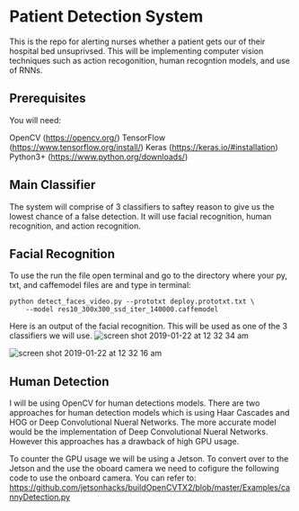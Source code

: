 # Patient Detection System

This is the repo for alerting nurses whether a patient gets our of their hospital bed unsuprivsed. This will be implementing computer vision techniques such as action recogonition, human recogntion models, and use of RNNs.


## Prerequisites

You will need:

OpenCV (https://opencv.org/)
TensorFlow (https://www.tensorflow.org/install/)
Keras (https://keras.io/#installation)
Python3+ (https://www.python.org/downloads/)

## Main Classifier
The system will comprise of 3 classifiers to saftey reason to give us the lowest chance of a false detection. It will use facial recognition, human recognition, and action recognition.

## Facial Recognition

To use the run the file open terminal and go to the directory where your py, txt, and caffemodel files are and type in terminal:
```
python detect_faces_video.py --prototxt deploy.prototxt.txt \
	--model res10_300x300_ssd_iter_140000.caffemodel
```
Here is an output of the facial recognition. This will be used as one of the 3 classifiers we will use.
![screen shot 2019-01-22 at 12 32 34 am](https://user-images.githubusercontent.com/39922134/51514362-5d314a00-1ddd-11e9-8f04-21efe5d879e9.png)

![screen shot 2019-01-22 at 12 32 16 am](https://user-images.githubusercontent.com/39922134/51514379-6de1c000-1ddd-11e9-8904-ebfcf92cf443.png)

## Human Detection
I will be using OpenCV for human detections models. There are two approaches for human detection models which is using Haar Cascades and HOG or Deep Convolutional Nueral Networks. The more accurate model would be the implementation of Deep Convolutional Nueral Networks. However this approaches has a drawback of high GPU usage. 

To counter the GPU usage we will be using a Jetson. To convert over to the Jetson and the use the oboard camera we need to cofigure the following code to use the onboard camera. You can refer to: https://github.com/jetsonhacks/buildOpenCVTX2/blob/master/Examples/cannyDetection.py

